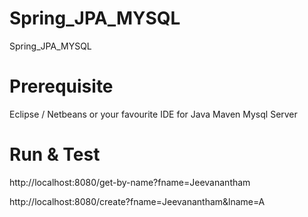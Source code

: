 # Spring_JPA_MYSQL
Spring_JPA_MYSQL
# Prerequisite

Eclipse / Netbeans or your favourite IDE for Java
Maven
Mysql Server

# Run & Test

http://localhost:8080/get-by-name?fname=Jeevanantham

http://localhost:8080/create?fname=Jeevanantham&lname=A

